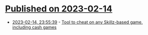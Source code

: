 # [Published on 2023-02-14](index.md)

* [2023-02-14, 23:55:39](https://news.ycombinator.com/item?id=34798018) - [Tool to cheat on any Skillz-based game, including cash games](https://www.skillztruth.com/)
